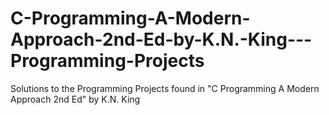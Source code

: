 # C-Programming-A-Modern-Approach-2nd-Ed-by-K.N.-King---Programming-Projects
Solutions to the Programming Projects found in "C Programming A Modern Approach 2nd Ed" by K.N. King
